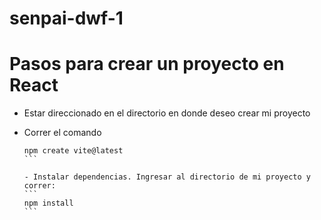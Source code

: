 # senpai-dwf-1

# Pasos para crear un proyecto en React

- Estar direccionado en el directorio en donde deseo crear mi proyecto
- Correr el comando

  ````
  npm create vite@latest
  ```

  - Instalar dependencias. Ingresar al directorio de mi proyecto y correr:
  ```
  npm install
  ```
  ````
